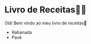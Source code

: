 # **Livro de Receitas**:man_cook: 

Olá! Bem vindo ao meu livro de receitas:wave:

-  Rabanada
-  Pavê
